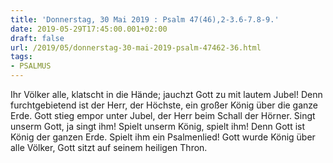 ```yaml
---
title: 'Donnerstag, 30 Mai 2019 : Psalm 47(46),2-3.6-7.8-9.'
date: 2019-05-29T17:45:00.001+02:00
draft: false
url: /2019/05/donnerstag-30-mai-2019-psalm-47462-36.html
tags: 
- PSALMUS
---
```


Ihr Völker alle, klatscht in die Hände; jauchzt Gott zu mit lautem Jubel! Denn furchtgebietend ist der Herr, der Höchste, ein großer König über die ganze Erde. Gott stieg empor unter Jubel, der Herr beim Schall der Hörner. Singt unserm Gott, ja singt ihm! Spielt unserm König, spielt ihm! Denn Gott ist König der ganzen Erde. Spielt ihm ein Psalmenlied! Gott wurde König über alle Völker, Gott sitzt auf seinem heiligen Thron.